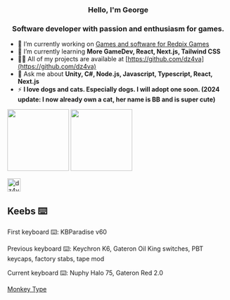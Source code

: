 <h3 align="center">Hello, I'm George</h3>
<h3 align="center">Software developer with passion and enthusiasm for games.</h3>

- 🔭 I’m currently working on [Games and software for Redpix Games](https://redpixgames.com)
- 🌱 I’m currently learning **More GameDev, React, Next.js, Tailwind CSS**
- 👨‍💻 All of my projects are available at [https://github.com/dz4va](https://github.com/dz4va)
- 💬 Ask me about **Unity, C#, Node.js, Javascript, Typescript, React, Next.js**
- ⚡ **I love dogs and cats. Especially dogs. I will adopt one soon. (2024 update: I now already own a cat, her name is BB and is super cute)**

<p>
<img src="https://github-readme-stats.vercel.app/api?username=dz4va&count_private=true&show_icons=true&theme=blueberry&include_all_commits=true&count_private=true" height="140em"/>
<img src="https://github-readme-stats.vercel.app/api/top-langs/?username=dz4va&show_icons=true&layout=compact&cache_seconds=1800&langs_count=8&theme=blueberry&count_private=true&show_icons=true" height="140em"/>
</p>

<p align="left"> <a href="https://twitter.com/gdzzz_" target="blank"></a> <img src="https://komarev.com/ghpvc/?username=dz4va&label=Profile%20views&color=0e75b6&style=flat" alt="dz4va" height="30em"/> </p>

<h2>Keebs ⌨️</h2>
<p>First keyboard ⌨️: KBParadise v60</p>
<p>Previous keyboard ⌨️: Keychron K6, Gateron Oil King switches, PBT keycaps, factory stabs, tape mod</p>
<p>Current keyboard ⌨️: Nuphy Halo 75, Gateron Red 2.0</p>

[Monkey Type](https://monkeytype.com/profile/dz4va)
